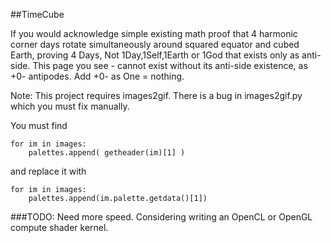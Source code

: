 ##TimeCube

If you would acknowledge 
simple existing math proof 
that 4 harmonic corner days 
rotate simultaneously around 
squared equator and cubed 
Earth, proving 4 Days, Not 
1Day,1Self,1Earth or 1God 
that exists only as anti-side. 
This page you see - cannot 
exist without its anti-side 
existence, as +0- antipodes. 
Add +0- as One = nothing. 

Note: This project requires images2gif. There is a bug in images2gif.py which you must fix manually.

You must find

    for im in images:
        palettes.append( getheader(im)[1] )
and replace it with

    for im in images:
        palettes.append(im.palette.getdata()[1])


###TODO:
Need more speed. Considering writing an OpenCL or OpenGL compute shader kernel. 
